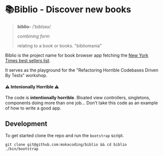 # 📚Biblio - Discover new books

> **biblio-**
> /ˈbɪblɪəʊ/
>
> _combining form_
>
> relating to a book or books.
> "bibliomania"

Biblio is the project name for book browser app fetching the [New York Times best sellers list](https://www.nytimes.com/books/best-sellers/combined-print-and-e-book-nonfiction/).

It serves as the playground for the "Refactoring Horrible Codebases Driven By Tests" workshop.

#### ⚠️ Intenionally Horrible ⚠️

The code is **intentionally horrible**. Bloated view controllers, singletons, components doing more than one job... Don't take this code as an example of how to write a good app.

## Development

To get started clone the repo and run the `bootstrap` script.

```
git clone git@github.com:mokacoding/biblio && cd biblio
./bin/bootstrap
```
